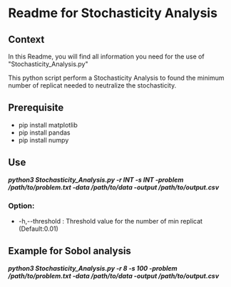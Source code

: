 # Readme for Stochasticity Analysis
## Context
In this Readme, you will find all information you need for the use of "Stochasticity_Analysis.py"

This python script perform a Stochasticity Analysis to found the minimum number of replicat needed to neutralize the stochasticity.


## Prerequisite
- pip install matplotlib
- pip install pandas
- pip install numpy

## Use
***python3 Stochasticity_Analysis.py -r INT -s INT -problem /path/to/problem.txt -data /path/to/data -output /path/to/output.csv***

### Option:
- -h,--threshold : Threshold value for the number of min replicat (Default:0.01)
## Example for Sobol analysis
***python3 Stochasticity_Analysis.py -r 8 -s 100 -problem /path/to/problem.txt -data /path/to/data -output /path/to/output.csv***
